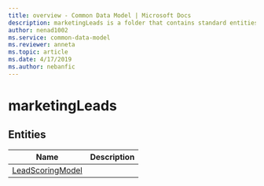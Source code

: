 ```yaml
---
title: overview - Common Data Model | Microsoft Docs
description: marketingLeads is a folder that contains standard entities related to the Common Data Model.
author: nenad1002
ms.service: common-data-model
ms.reviewer: anneta
ms.topic: article
ms.date: 4/17/2019
ms.author: nebanfic
---
```


# marketingLeads


## Entities

|Name|Description|
|---|---|
|[LeadScoringModel](https://docs.microsoft.com/en-us/common-data-model/schema/core/applicationcommon/foundationcommon/crmcommon/solutions/marketing/marketingleads/LeadScoringModel)|  |
